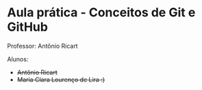 # Aula prática - Conceitos de Git e GitHub

Professor: Antônio Ricart

Alunos:
- ~~Antônio Ricart~~
- ~~Maria Clara Lourenço de Lira :)~~